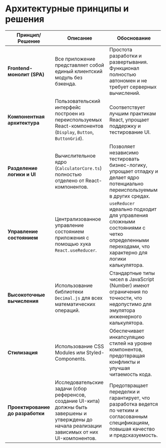 # Архитектурные принципы и решения

| Принцип/Решение             | Описание                                                                                                                                                             | Обоснование                                                                                                                                 |
| --------------------------- | -------------------------------------------------------------------------------------------------------------------------------------------------------------------- | ------------------------------------------------------------------------------------------------------------------------------------------- |
| **Frontend-монолит (SPA)**  | Все приложение представляет собой единый клиентский модуль без бэкенда.                                                                                              | Простота разработки и развертывания. Функционал полностью автономен и не требует серверных вычислений.                                        |
| **Компонентная архитектура** | Пользовательский интерфейс построен из переиспользуемых React-компонентов (`Display`, `Button`, `ButtonGrid`).                                                        | Соответствует лучшим практикам React, упрощает поддержку и тестирование UI.                                                                 |
| **Разделение логики и UI**  | Вычислительное ядро (`CalculatorCore.ts`) полностью отделено от React-компонентов.                                                                                    | Позволяет независимо тестировать бизнес-логику, упрощает отладку и делает ядро потенциально переиспользуемым в других средах.                |
| **Управление состоянием**   | Централизованное управление состоянием приложения с помощью хука `React.useReducer`.                                                                                 | `useReducer` идеально подходит для управления сложными состояниями с четко определенными переходами, что характерно для логики калькулятора. |
| **Высокоточные вычисления** | Использование библиотеки `Decimal.js` для всех математических операций.                                                                                              | Стандартные типы чисел в JavaScript (Number) имеют ограничения по точности, что недопустимо для эмулятора инженерного калькулятора.          |
| **Стилизация**              | Использование CSS Modules или Styled-Components.                                                                                                                     | Обеспечивает инкапсуляцию стилей на уровне компонентов, предотвращая конфликты и улучшая читаемость кода.                                 |
| **Проектирование до разработки** | Исследовательские задачи (сбор референсов, создание UI-кита) должны быть завершены и утверждены до начала реализации зависимых от них UI-компонентов. | Предотвращает переделки и гарантирует, что разработка ведется по четким и согласованным спецификациям, повышая качество и предсказуемость. |
